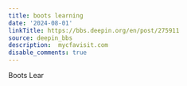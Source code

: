 ```yaml
---
title: boots learning
date: '2024-08-01'
linkTitle: https://bbs.deepin.org/en/post/275911
source: deepin_bbs
description:  mycfavisit.com 
disable_comments: true
---
```

Boots Lear
